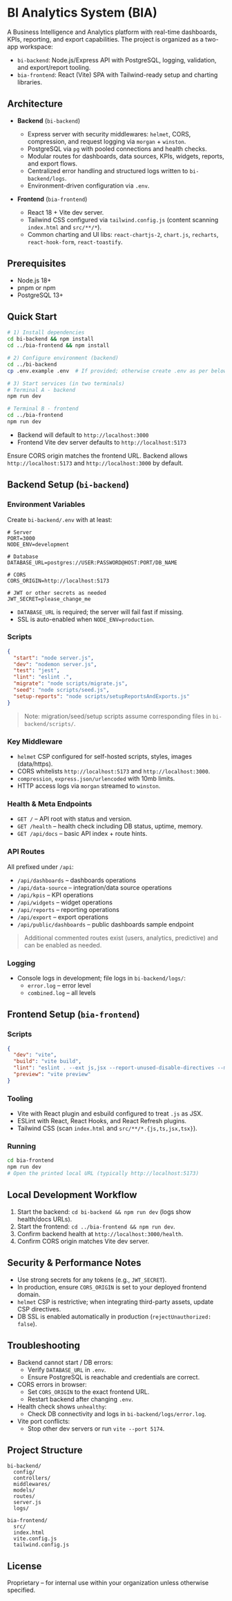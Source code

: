 # BI Analytics System (BIA)

A Business Intelligence and Analytics platform with real-time dashboards, KPIs, reporting, and export capabilities. The project is organized as a two-app workspace:

- `bi-backend`: Node.js/Express API with PostgreSQL, logging, validation, and export/report tooling.
- `bia-frontend`: React (Vite) SPA with Tailwind-ready setup and charting libraries.

## Architecture

- **Backend** (`bi-backend`)
  - Express server with security middlewares: `helmet`, CORS, compression, and request logging via `morgan` + `winston`.
  - PostgreSQL via `pg` with pooled connections and health checks.
  - Modular routes for dashboards, data sources, KPIs, widgets, reports, and export flows.
  - Centralized error handling and structured logs written to `bi-backend/logs`.
  - Environment-driven configuration via `.env`.

- **Frontend** (`bia-frontend`)
  - React 18 + Vite dev server.
  - Tailwind CSS configured via `tailwind.config.js` (content scanning `index.html` and `src/**/*`).
  - Common charting and UI libs: `react-chartjs-2`, `chart.js`, `recharts`, `react-hook-form`, `react-toastify`.

## Prerequisites

- Node.js 18+
- pnpm or npm
- PostgreSQL 13+

## Quick Start

```bash
# 1) Install dependencies
cd bi-backend && npm install
cd ../bia-frontend && npm install

# 2) Configure environment (backend)
cd ../bi-backend
cp .env.example .env  # If provided; otherwise create .env as per below

# 3) Start services (in two terminals)
# Terminal A - backend
npm run dev

# Terminal B - frontend
cd ../bia-frontend
npm run dev
```

- Backend will default to `http://localhost:3000`
- Frontend Vite dev server defaults to `http://localhost:5173`

Ensure CORS origin matches the frontend URL. Backend allows `http://localhost:5173` and `http://localhost:3000` by default.

## Backend Setup (`bi-backend`)

### Environment Variables
Create `bi-backend/.env` with at least:

```env
# Server
PORT=3000
NODE_ENV=development

# Database
DATABASE_URL=postgres://USER:PASSWORD@HOST:PORT/DB_NAME

# CORS
CORS_ORIGIN=http://localhost:5173

# JWT or other secrets as needed
JWT_SECRET=please_change_me
```

- `DATABASE_URL` is required; the server will fail fast if missing.
- SSL is auto-enabled when `NODE_ENV=production`.

### Scripts

```json
{
  "start": "node server.js",
  "dev": "nodemon server.js",
  "test": "jest",
  "lint": "eslint .",
  "migrate": "node scripts/migrate.js",
  "seed": "node scripts/seed.js",
  "setup-reports": "node scripts/setupReportsAndExports.js"
}
```

> Note: migration/seed/setup scripts assume corresponding files in `bi-backend/scripts/`.

### Key Middleware
- `helmet` CSP configured for self-hosted scripts, styles, images (data/https).
- CORS whitelists `http://localhost:5173` and `http://localhost:3000`.
- `compression`, `express.json/urlencoded` with 10mb limits.
- HTTP access logs via `morgan` streamed to `winston`.

### Health & Meta Endpoints
- `GET /` – API root with status and version.
- `GET /health` – health check including DB status, uptime, memory.
- `GET /api/docs` – basic API index + route hints.

### API Routes
All prefixed under `/api`:

- `/api/dashboards` – dashboards operations
- `/api/data-source` – integration/data source operations
- `/api/kpis` – KPI operations
- `/api/widgets` – widget operations
- `/api/reports` – reporting operations
- `/api/export` – export operations
- `/api/public/dashboards` – public dashboards sample endpoint

> Additional commented routes exist (users, analytics, predictive) and can be enabled as needed.

### Logging
- Console logs in development; file logs in `bi-backend/logs/`:
  - `error.log` – error level
  - `combined.log` – all levels

## Frontend Setup (`bia-frontend`)

### Scripts

```json
{
  "dev": "vite",
  "build": "vite build",
  "lint": "eslint . --ext js,jsx --report-unused-disable-directives --max-warnings 0",
  "preview": "vite preview"
}
```

### Tooling
- Vite with React plugin and esbuild configured to treat `.js` as JSX.
- ESLint with React, React Hooks, and React Refresh plugins.
- Tailwind CSS (scan `index.html` and `src/**/*.{js,ts,jsx,tsx}`).

### Running
```bash
cd bia-frontend
npm run dev
# Open the printed local URL (typically http://localhost:5173)
```

## Local Development Workflow

1. Start the backend: `cd bi-backend && npm run dev` (logs show health/docs URLs).
2. Start the frontend: `cd ../bia-frontend && npm run dev`.
3. Confirm backend health at `http://localhost:3000/health`.
4. Confirm CORS origin matches Vite dev server.

## Security & Performance Notes
- Use strong secrets for any tokens (e.g., `JWT_SECRET`).
- In production, ensure `CORS_ORIGIN` is set to your deployed frontend domain.
- `helmet` CSP is restrictive; when integrating third-party assets, update CSP directives.
- DB SSL is enabled automatically in production (`rejectUnauthorized: false`).

## Troubleshooting
- Backend cannot start / DB errors:
  - Verify `DATABASE_URL` in `.env`.
  - Ensure PostgreSQL is reachable and credentials are correct.
- CORS errors in browser:
  - Set `CORS_ORIGIN` to the exact frontend URL.
  - Restart backend after changing `.env`.
- Health check shows `unhealthy`:
  - Check DB connectivity and logs in `bi-backend/logs/error.log`.
- Vite port conflicts:
  - Stop other dev servers or run `vite --port 5174`.

## Project Structure

```
bi-backend/
  config/
  controllers/
  middlewares/
  models/
  routes/
  server.js
  logs/

bia-frontend/
  src/
  index.html
  vite.config.js
  tailwind.config.js
```

## License
Proprietary – for internal use within your organization unless otherwise specified.
